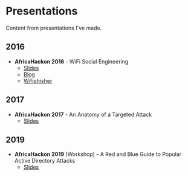 # Presentations
Content from presentations I've made.

## 2016

* **AfricaHackon 2016** - WiFi Social Engineering
  - [Slides](https://github.com/V1V1/Presentations/blob/main/2019/AfricaHackon_2019_AD-Security-Workshop.pdf)
  - [Blog](https://thevivi.net/blog/wifi/2016-06-18-wifi-social-engineering/)
  - [Wifiphisher](https://github.com/wifiphisher/wifiphisher)

## 2017

* **AfricaHackon 2017** - An Anatomy of a Targeted Attack
  - [Slides](https://github.com/V1V1/Presentations/blob/main/2019/AfricaHackon_2019_AD-Security-Workshop.pdf)

## 2019

* **AfricaHackon 2019** (Workshop) - A Red and Blue Guide to Popular Active Directory Attacks
  - [Slides](https://github.com/V1V1/Presentations/blob/main/2019/AfricaHackon_2019_AD-Security-Workshop.pdf)
